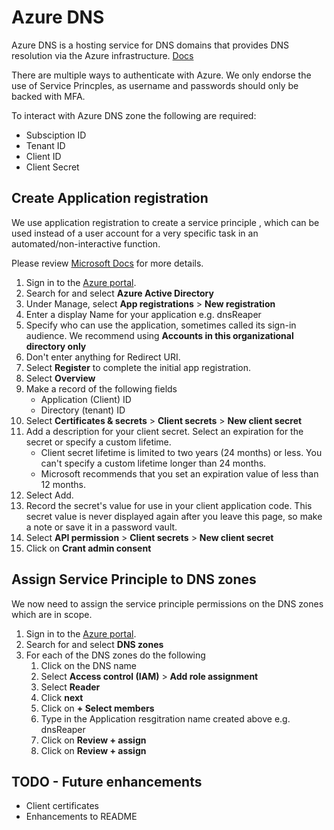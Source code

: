 # Azure DNS
Azure DNS is a hosting service for DNS domains that provides DNS resolution via the Azure infrastructure.
[Docs](https://docs.microsoft.com/en-us/python/api/overview/azure/dns?view=azure-python)

There are multiple ways to authenticate with Azure.  We only endorse the use of Service Princples, as username and passwords should only be backed with MFA.

To interact with Azure DNS zone the following are required:
- Subsciption ID
- Tenant ID
- Client ID
- Client Secret

## Create Application registration
We use application registration to create a service principle , which can be used instead of a user account for a very specific task in an automated/non-interactive function. 

Please review [Microsoft Docs](https://docs.microsoft.com/en-us/azure/active-directory/develop/quickstart-register-app) for more details.

1. Sign in to the [Azure portal](https://portal.azure.com/).
2. Search for and select **Azure Active Directory**
3. Under Manage, select **App registrations** > **New registration**
4. Enter a display Name for your application e.g. dnsReaper
6. Specify who can use the application, sometimes called its sign-in audience.  We recommend using **Accounts in this organizational directory only**
7. Don't enter anything for Redirect URI.
8. Select **Register** to complete the initial app registration.
9. Select **Overview** 
10. Make a record of the following fields
    - Application (Client) ID
    - Directory (tenant) ID
11. Select **Certificates & secrets** > **Client secrets** > **New client secret**
12. Add a description for your client secret.
Select an expiration for the secret or specify a custom lifetime.
    - Client secret lifetime is limited to two years (24 months) or less. You can't specify a custom lifetime longer than 24 months.
    - Microsoft recommends that you set an expiration value of less than 12 months.
13. Select Add.
14. Record the secret's value for use in your client application code. This secret value is never displayed again after you leave this page, so make a note or save it in a password vault.
15. Select **API permission** > **Client secrets** > **New client secret**
16. Click on **Crant admin consent**

## Assign Service Principle to DNS zones
We now need to assign the service principle permissions on the DNS zones which are in scope.

1. Sign in to the [Azure portal](https://portal.azure.com/).
2. Search for and select **DNS zones**
3. For each of the DNS zones do the following
    1. Click on the DNS name
    2. Select **Access control (IAM)** > **Add role assignment**
    3. Select **Reader**
    4. Click **next**
    5. Click on **+ Select members**
    6. Type in the Application resgitration name created above e.g. dnsReaper
    7. Click on **Review + assign**
    8. Click on **Review + assign**

## TODO - Future enhancements
- Client certificates
- Enhancements to README